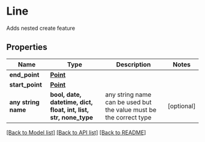 # Line

Adds nested create feature

## Properties
Name | Type | Description | Notes
------------ | ------------- | ------------- | -------------
**end_point** | [**Point**](Point.md) |  | 
**start_point** | [**Point**](Point.md) |  | 
**any string name** | **bool, date, datetime, dict, float, int, list, str, none_type** | any string name can be used but the value must be the correct type | [optional]

[[Back to Model list]](../README.md#documentation-for-models) [[Back to API list]](../README.md#documentation-for-api-endpoints) [[Back to README]](../README.md)


